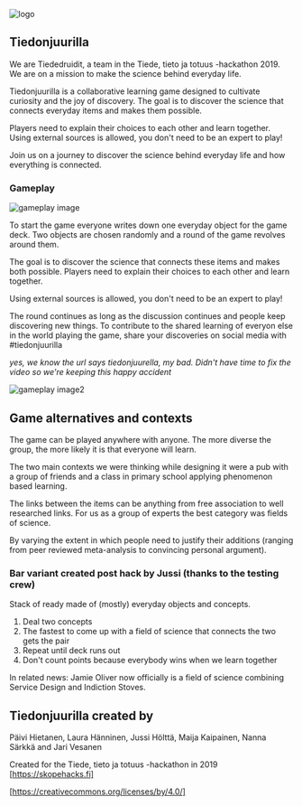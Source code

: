 ![logo](https://jussiholtta.github.io/tiedonjuurella/images/Tiedon-juurilla.jpg)

## Tiedonjuurilla

We are Tiededruidit, a team in the Tiede, tieto ja totuus -hackathon 2019. We are on a mission to make the science behind everyday life.

Tiedonjuurilla is a collaborative learning game designed to cultivate curiosity and the joy of discovery. The goal is to discover the science that connects everyday items and makes them possible.

Players need to explain their choices to each other and learn together. Using external sources is allowed, you don't need to be an expert to play!

Join us on a journey to discover the science behind everyday life and how everything is connected.

### Gameplay

![gameplay image](https://jussiholtta.github.io/tiedonjuurella/images/IMG_6395.jpg
)

To start the game everyone writes down one everyday object for the game deck. Two objects are chosen randomly and a round of the game revolves around them.

The goal is to discover the science that connects these items and makes both possible. Players need to explain their choices to each other and learn together.

Using external sources is allowed, you don't need to be an expert to play!

The round continues as long as the discussion continues and people keep discovering new things. To contribute to the shared learning of everyon else in the world playing the game, share your discoveries on social media with \#tiedonjuurilla

*yes, we know the url says tiedonjuurella, my bad. Didn't have time to fix the video so we're keeping this happy accident*

![gameplay image2](https://jussiholtta.github.io/tiedonjuurella/images/DDD864E6-0FCB-4066-9C56-B197E34CD34F.jpeg)

## Game alternatives and contexts

The game can be played anywhere with anyone. The more diverse the group, the more likely it is that everyone will learn.

The two main contexts we were thinking while designing it were a pub with a group of friends and a class in primary school applying phenomenon based learning.

The links between the items can be anything from free association to well researched links. For us as a group of experts the best category was fields of science.

By varying the extent in which people need to justify their additions (ranging from peer reviewed meta-analysis to convincing personal argument). 

### Bar variant created post hack by Jussi (thanks to the testing crew)
Stack of ready made of (mostly) everyday objects and concepts.
1. Deal two concepts
2. The fastest to come up with a field of science that connects the two gets the pair
3. Repeat until deck runs out
4. Don't count points because everybody wins when we learn together

In related news: Jamie Oliver now officially is a field of science combining Service Design and Indiction Stoves.

## Tiedonjuurilla created by
Päivi Hietanen, Laura Hänninen, Jussi Hölttä, Maija Kaipainen, Nanna Särkkä and Jari Vesanen

Created for the Tiede, tieto ja totuus -hackathon in 2019
[https://skopehacks.fi]

[https://creativecommons.org/licenses/by/4.0/]
